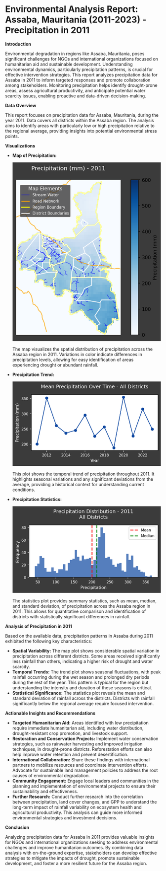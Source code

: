
# Environmental Analysis Report: Assaba, Mauritania (2011-2023) - Precipitation in 2011

**Introduction**

Environmental degradation in regions like Assaba, Mauritania, poses significant challenges for NGOs and international organizations focused on humanitarian aid and sustainable development. Understanding environmental dynamics, particularly precipitation patterns, is crucial for effective intervention strategies. This report analyzes precipitation data for Assaba in 2011 to inform targeted responses and promote collaboration among stakeholders. Monitoring precipitation helps identify drought-prone areas, assess agricultural productivity, and anticipate potential water scarcity issues, enabling proactive and data-driven decision-making.

**Data Overview**

This report focuses on precipitation data for Assaba, Mauritania, during the year 2011. Data covers all districts within the Assaba region. The analysis aims to identify areas with particularly low or high precipitation relative to the regional average, providing insights into potential environmental stress points.

**Visualizations**

*   **Map of Precipitation:**

    ![Map Plot](map_plot.png)

    The map visualizes the spatial distribution of precipitation across the Assaba region in 2011. Variations in color indicate differences in precipitation levels, allowing for easy identification of areas experiencing drought or abundant rainfall.

*   **Precipitation Trend:**

    ![Trend Plot](trend_plot.png)

    This plot shows the temporal trend of precipitation throughout 2011. It highlights seasonal variations and any significant deviations from the average, providing a historical context for understanding current conditions.

*   **Precipitation Statistics:**

    ![Stats Plot](stats_plot.png)

    The statistics plot provides summary statistics, such as mean, median, and standard deviation, of precipitation across the Assaba region in 2011. This allows for quantitative comparison and identification of districts with statistically significant differences in rainfall.

**Analysis of Precipitation in 2011**

Based on the available data, precipitation patterns in Assaba during 2011 exhibited the following key characteristics:

*   **Spatial Variability:** The map plot shows considerable spatial variation in precipitation across different districts. Some areas received significantly less rainfall than others, indicating a higher risk of drought and water scarcity.
*   **Temporal Trends:** The trend plot shows seasonal fluctuations, with peak rainfall occurring during the wet season and prolonged dry periods during the rest of the year. This pattern is typical for the region but understanding the intensity and duration of these seasons is critical.
*   **Statistical Significance:** The statistics plot reveals the mean and standard deviation of rainfall across the districts. Districts with rainfall significantly below the regional average require focused intervention.

**Actionable Insights and Recommendations**

*   **Targeted Humanitarian Aid:** Areas identified with low precipitation require immediate humanitarian aid, including water distribution, drought-resistant crop promotion, and livestock support.
*   **Restoration and Conservation Projects:** Implement water conservation strategies, such as rainwater harvesting and improved irrigation techniques, in drought-prone districts. Reforestation efforts can also help improve water retention and prevent desertification.
*   **International Collaboration:** Share these findings with international partners to mobilize resources and coordinate intervention efforts. Advocate for sustainable land management policies to address the root causes of environmental degradation.
*   **Community Engagement:** Engage local leaders and communities in the planning and implementation of environmental projects to ensure their sustainability and effectiveness.
*   **Further Research:** Conduct further research into the correlation between precipitation, land cover changes, and GPP to understand the long-term impact of rainfall variability on ecosystem health and agricultural productivity. This analysis can guide more informed environmental strategies and investment decisions.

**Conclusion**

Analyzing precipitation data for Assaba in 2011 provides valuable insights for NGOs and international organizations seeking to address environmental challenges and improve humanitarian outcomes. By combining data analysis with on-the-ground expertise, stakeholders can develop effective strategies to mitigate the impacts of drought, promote sustainable development, and foster a more resilient future for the Assaba region.
